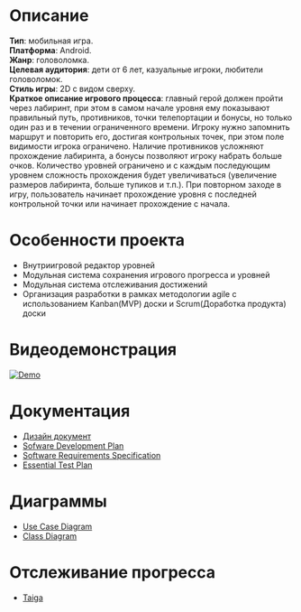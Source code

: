 # Описание

**Тип**: мобильная игра. <br>
**Платформа**: Android. <br>
**Жанр**: головоломка. <br>
**Целевая аудитория**: дети от 6 лет, казуальные игроки, любители головоломок. <br>
**Стиль игры**: 2D с видом сверху. <br>
**Краткое описание игрового процесса**: главный герой должен пройти через лабиринт, при этом в самом начале уровня ему показывают правильный путь, противников, точки телепортации и бонусы, но только один раз и в течении ограниченного времени. Игроку нужно запомнить маршрут и повторить его, достигая контрольных точек, при этом поле видимости игрока ограничено. Наличие противников усложняют прохождение лабиринта, а бонусы позволяют игроку набрать больше очков. Количество уровней ограничено и с каждым последующим уровнем сложность прохождения будет увеличиваться (увеличение размеров лабиринта, больше тупиков и т.п.). При повторном заходе в игру, пользователь начинает прохождение уровня с последней контрольной точки или начинает прохождение с начала.

# Особенности проекта

- Внутриигровой редактор уровней
- Модульная система сохранения игрового прогресса и уровней
- Модульная система отслеживания достижений
- Организация разработки в рамках методологии agile с использованием Kanban(MVP) доски и Scrum(Доработка продукта) доски

# Видеодемонстрация

[![Demo](https://img.youtube.com/vi/VTKHZ2jKS24/0.jpg)](https://www.youtube.com/watch?v=VTKHZ2jKS24)

# Документация

- [Дизайн документ](https://docs.google.com/document/d/1cfExFB4yJSF0aS86hrFfKSQTilI3knpR/edit?usp=drive_link&ouid=103823382358724097321&rtpof=true&sd=true "Дизайн документ")
- [Sofware Development Plan](https://docs.google.com/document/d/154rrWA3KnsQMj7QjBokJZF_uAGVsPrnP/edit?usp=drive_link&ouid=103823382358724097321&rtpof=true&sd=true "Sofware Development Plan")
- [Software Requirements Specification](https://docs.google.com/document/d/1FFKUKWvTAytznqFPJ735BIOIybdLuiAL/edit?usp=drive_link&ouid=103823382358724097321&rtpof=true&sd=true "Software Requirements Specification")
- [Essential Test Plan](https://docs.google.com/document/d/1M0Qtw9bAJFK53M3RzttrBkmqKtzOQSVX/edit?usp=drive_link&ouid=103823382358724097321&rtpof=true&sd=true "Essential Test Plan")

# Диаграммы

- [Use Case Diagram](https://drive.google.com/file/d/1F5KJM543CMWhjYqbyaEaYQJ79rDbQgB5/view?usp=drive_link "Use Case Diagram")
- [Class Diagram](https://drive.google.com/file/d/1Slnj5Rx9ttKTQZgClp4S0cEOROQc2EA-/view?usp=drive_link "Class Diagram")

# Отслеживание прогресса

- [Taiga](https://taiga.seschool.ru/project/memory-labyrinth/timeline "Taiga")
